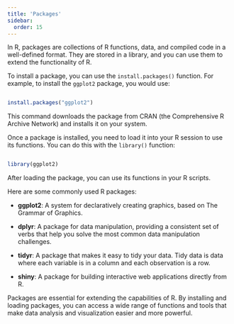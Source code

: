 ```yaml
---
title: 'Packages'
sidebar:
  order: 15
---
```


 

In R, packages are collections of R functions, data, and compiled code in a well-defined format. They are stored in a library, and you can use them to extend the functionality of R.





To install a package, you can use the `install.packages()` function. For example, to install the `ggplot2` package, you would use:



```r

install.packages("ggplot2")

```



This command downloads the package from CRAN (the Comprehensive R Archive Network) and installs it on your system.





Once a package is installed, you need to load it into your R session to use its functions. You can do this with the `library()` function:



```r

library(ggplot2)

```



After loading the package, you can use its functions in your R scripts.





Here are some commonly used R packages:



- **ggplot2**: A system for declaratively creating graphics, based on The Grammar of Graphics.

- **dplyr**: A package for data manipulation, providing a consistent set of verbs that help you solve the most common data manipulation challenges.

- **tidyr**: A package that makes it easy to tidy your data. Tidy data is data where each variable is in a column and each observation is a row.

- **shiny**: A package for building interactive web applications directly from R.





Packages are essential for extending the capabilities of R. By installing and loading packages, you can access a wide range of functions and tools that make data analysis and visualization easier and more powerful.


